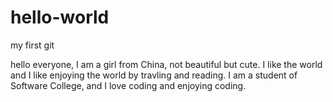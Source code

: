 # hello-world
my first git

hello everyone, I am a girl from China, not beautiful but cute. 
I like the world and I like enjoying the world by travling and reading.
I am a student of Software College, and I love coding and enjoying coding.
